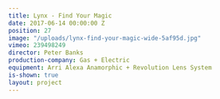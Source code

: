 ```yaml
---
title: Lynx - Find Your Magic
date: 2017-06-14 00:00:00 Z
position: 27
image: "/uploads/lynx-find-your-magic-wide-5af95d.jpg"
vimeo: 239498249
director: Peter Banks
production-company: Gas + Electric
equipment: Arri Alexa Anamorphic + Revolution Lens System
is-shown: true
layout: project
---
```


